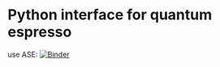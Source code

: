 # Python interface for quantum espresso
use ASE: 
[![Binder](https://mybinder.org/badge_logo.svg)](https://mybinder.org/v2/gh/jan-janssen/quantum-espresso-example/master?filepath=quantumespresso.ipynb)
